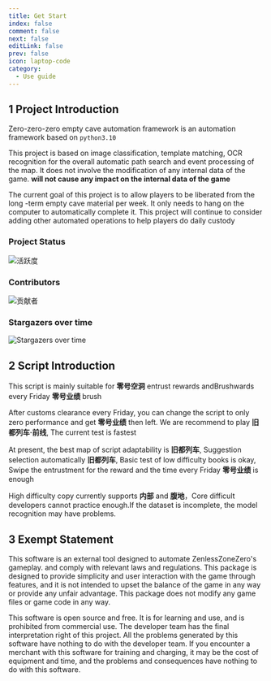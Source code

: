 ```yaml
---
title: Get Start
index: false
comment: false
next: false
editLink: false
prev: false
icon: laptop-code
category:
  - Use guide
---
```


## 1 Project Introduction

Zero-zero-zero empty cave automation framework is an automation framework based on `python3.10`

This project is based on image classification, template matching, OCR recognition for the overall automatic path search and event processing of the map. It does not involve the modification of any internal data of the game. **will not cause any impact on the internal data of the game**

The current goal of this project is to allow players to be liberated from the long -term empty cave material per week. It only needs to hang on the computer to automatically complete it. This project will continue to consider adding other automated operations to help players do daily custody

<ArtPlayer
  src="/videos/preview.mp4"
  autoplay
  muted
  airplay
  aspect-ratio
  auto-size
  auto-orientation
  auto-playback
  flip
  loop
  autoMini
  is-live
  no-playback-rate
  no-setting
  no-fullscreen
  no-mutex
/>

### Project Status

![活跃度](https://repobeats.axiom.co/api/embed/d3fbe2b0b63b850ad8d43ce494c8b4a7019c723a.svg)

### Contributors

![贡献者](https://contrib.rocks/image?repo=sMythicalBird/ZenlessZoneZero-Auto)

### Stargazers over time
![Stargazers over time](https://starchart.cc/sMythicalBird/ZenlessZoneZero-Auto.svg?variant=adaptive)

<div class="vp-card-container">
<VPCard
  title="Contact by QQ",
  desc="Zoneless Zero Auto QQ Group"
  logo="/qq-brands-solid.svg"
  link="https://qm.qq.com/cgi-bin/qm/qr?authKey=mXI63723ToMBW9BAfzEvfPKMaSKmPV%2BSIc%2FyM69RSuK2nshzLdHYoc2Kb%2BzUOr0a&k=UOEhNKGncTfVIkuhed3PoauuZJgL2DIP&noverify=0"
  background="rgba(104, 118, 138, 0.15)"
/>
<VPCard
  title="Contact by Github",
  desc="Github Issues"
  logo="/github.svg"
  link="https://github.com/sMythicalBird/ZenlessZoneZero-Auto/issues"
  background="rgba(104, 118, 138, 0.15)"
/>
</div>

## 2 Script Introduction

This script is mainly suitable for **零号空洞** entrust rewards andBrushwards every Friday **零号业绩** brush

After customs clearance every Friday, you can change the script to only zero performance and get **零号业绩** then left. We are recommend to play **旧都列车·前线**, The current test is fastest

At present, the best map of script adaptability is **旧都列车**, Suggestion selection automatically **旧都列车**, Basic test of low difficulty books is okay, Swipe the entrustment for the reward and the time every Friday **零号业绩** is enough

High difficulty copy currently supports **内部** and **腹地**，Core difficult developers cannot practice enough.If the dataset is incomplete, the model recognition may have problems.

## 3 Exempt Statement

This software is an external tool designed to automate ZenlessZoneZero's gameplay. and comply with relevant laws and regulations. This package is designed to provide simplicity and user interaction with the game through features, and it is not intended to upset the balance of the game in any way or provide any unfair advantage. This package does not modify any game files or game code in any way.

This software is open source and free. It is for learning and use, and is prohibited from commercial use. The developer team has the final interpretation right of this project. All the problems generated by this software have nothing to do with the developer team. If you encounter a merchant with this software for training and charging, it may be the cost of equipment and time, and the problems and consequences have nothing to do with this software.